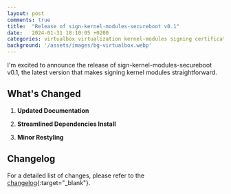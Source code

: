 ```yaml
---
layout: post
comments: true
title:  "Release of sign-kernel-modules-secureboot v0.1"
date:   2024-01-31 18:10:05 +0200
categories: virtualbox virtualization kernel-modules signing certificates uefi v0.1
background: '/assets/images/bg-virtualbox.webp'
---
```


I'm excited to announce the release of sign-kernel-modules-secureboot v0.1, the latest version that makes signing kernel modules straightforward.

## What's Changed

1. **Updated Documentation**

2. **Streamlined Dependencies Install**

3. **Minor Restyling**

## Changelog

For a detailed list of changes, please refer to the [changelog](https://github.com/carlesloriente/sign-kernel-modules-secureboot/releases/tag/v0.1){:target="_blank"}.
